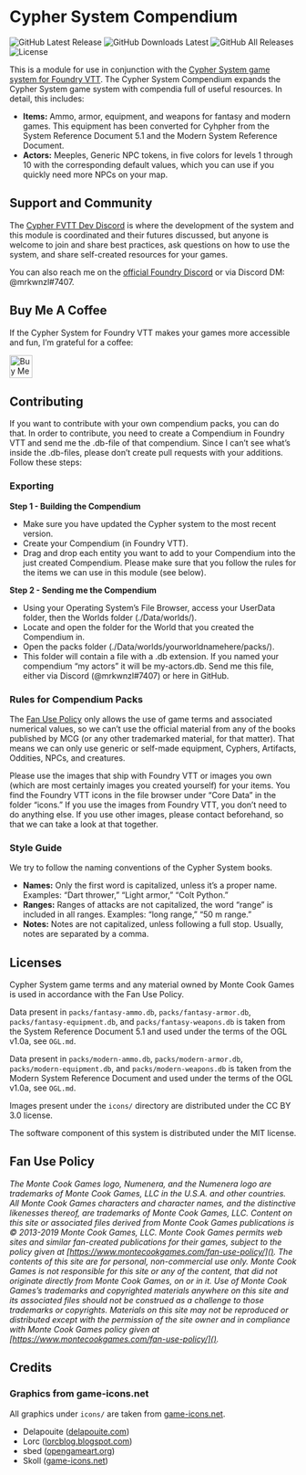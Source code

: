 # Cypher System Compendium

![GitHub Latest Release](https://img.shields.io/github/release/mrkwnzl/cyphersystem-compendium?style=flat-square)
![GitHub Downloads Latest](https://img.shields.io/github/downloads/mrkwnzl/cyphersystem-compendium/latest/total?style=flat-square)
![GitHub All Releases](https://img.shields.io/github/downloads/mrkwnzl/cyphersystem-compendium/total?style=flat-square)
![License](https://img.shields.io/github/license/mrkwnzl/cyphersystem-compendium?style=flat-square)

This is a module for use in conjunction with the [Cypher System game system for Foundry VTT](https://foundryvtt.com/packages/cyphersystem/). The Cypher System Compendium expands the Cypher System game system with compendia full of useful resources. In detail, this includes:

- **Items:** Ammo, armor, equipment, and weapons for fantasy and modern games. This equipment has been converted for Cyhpher from the System Reference Document 5.1 and the Modern System Reference Document.
- **Actors:** Meeples, Generic NPC tokens, in five colors for levels 1 through 10 with the corresponding default values, which you can use if you quickly need more NPCs on your map.

## Support and Community

The [Cypher FVTT Dev Discord](https://discord.gg/C5zGgtyhwa) is where the development of the system and this module is coordinated and their futures discussed, but anyone is welcome to join and share best practices, ask questions on how to use the system, and share self-created resources for your games.

You can also reach me on the [official Foundry Discord](https://discord.gg/foundryvtt) or via Discord DM: @mrkwnzl#7407.

## Buy Me A Coffee

If the Cypher System for Foundry VTT makes your games more accessible and fun, I’m grateful for a coffee:

<a href="https://www.buymeacoffee.com/mrkwnzl" target="_blank"><img src="https://cdn.buymeacoffee.com/buttons/v2/default-blue.png" alt="Buy Me A Coffee" height="40"></a>

## Contributing

If you want to contribute with your own compendium packs, you can do that. In order to contribute, you need to create a Compendium in Foundry VTT and send me the .db-file of that compendium. Since I can’t see what’s inside the .db-files, please don’t create pull requests with your additions. Follow these steps:

### Exporting

**Step 1 - Building the Compendium**

- Make sure you have updated the Cypher system to the most recent version.
- Create your Compendium (in Foundry VTT).
- Drag and drop each entity you want to add to your Compendium into the just created Compendium. Please make sure that you follow the rules for the items we can use in this module (see below).

**Step 2 - Sending me the Compendium**

- Using your Operating System’s File Browser, access your UserData folder, then the Worlds folder (./Data/worlds/).
- Locate and open the folder for the World that you created the Compendium in.
- Open the packs folder (./Data/worlds/yourworldnamehere/packs/).
- This folder will contain a file with a .db extension. If you named your compendium “my actors” it will be my-actors.db. Send me this file, either via Discord (@mrkwnzl#7407) or here in GitHub.

### Rules for Compendium Packs

The [Fan Use Policy](https://www.montecookgames.com/fan-support/fan-use-policy/) only allows the use of game terms and associated numerical values, so we can’t use the official material from any of the books published by MCG (or any other trademarked material, for that matter). That means we can only use generic or self-made equipment, Cyphers, Artifacts, Oddities, NPCs, and creatures.

Please use the images that ship with Foundry VTT or images you own (which are most certainly images you created yourself) for your items. You find the Foundry VTT icons in the file browser under “Core Data” in the folder “icons.” If you use the images from Foundry VTT, you don’t need to do anything else. If you use other images, please contact beforehand, so that we can take a look at that together.

### Style Guide

We try to follow the naming conventions of the Cypher System books.

- **Names:** Only the first word is capitalized, unless it’s a proper name. Examples: “Dart thrower,” “Light armor,” “Colt Python.”
- **Ranges:** Ranges of attacks are not capitalized, the word “range” is included in all ranges. Examples: “long range,” “50 m range.”
- **Notes:** Notes are not capitalized, unless following a full stop. Usually, notes are separated by a comma.

## Licenses

Cypher System game terms and any material owned by Monte Cook Games is used in accordance with the Fan Use Policy.

Data present in `packs/fantasy-ammo.db`, `packs/fantasy-armor.db`, `packs/fantasy-equipment.db`, and `packs/fantasy-weapons.db` is taken from the System Reference Document 5.1 and used under the terms of the OGL v1.0a, see `OGL.md`.

Data present in `packs/modern-ammo.db`, `packs/modern-armor.db`, `packs/modern-equipment.db`, and `packs/modern-weapons.db` is taken from the Modern System Reference Document and used under the terms of the OGL v1.0a, see `OGL.md`.

Images present under the `icons/` directory are distributed under the CC BY 3.0 license.

The software component of this system is distributed under the MIT license.

## Fan Use Policy

*The Monte Cook Games logo, Numenera, and the Numenera logo are trademarks of Monte Cook Games, LLC in the U.S.A. and other countries. All Monte Cook Games characters and character names, and the distinctive likenesses thereof, are trademarks of Monte Cook Games, LLC. Content on this site or associated files derived from Monte Cook Games publications is © 2013-2019 Monte Cook Games, LLC. Monte Cook Games permits web sites and similar fan-created publications for their games, subject to the policy given at [https://www.montecookgames.com/fan-use-policy/](). The contents of this site are for personal, non-commercial use only. Monte Cook Games is not responsible for this site or any of the content, that did not originate directly from Monte Cook Games, on or in it. Use of Monte Cook Games’s trademarks and copyrighted materials anywhere on this site and its associated files should not be construed as a challenge to those trademarks or copyrights. Materials on this site may not be reproduced or distributed except with the permission of the site owner and in compliance with Monte Cook Games policy given at [https://www.montecookgames.com/fan-use-policy/]().*

## Credits

### Graphics from game-icons.net

All graphics under `icons/` are taken from [game-icons.net](https://game-icons.net).

- Delapouite ([delapouite.com](https://delapouite.com/))
- Lorc ([lorcblog.blogspot.com](https://lorcblog.blogspot.com/))
- sbed ([opengameart.org](http://opengameart.org/content/95-game-icons))
- Skoll ([game-icons.net](https://game-icons.net/))